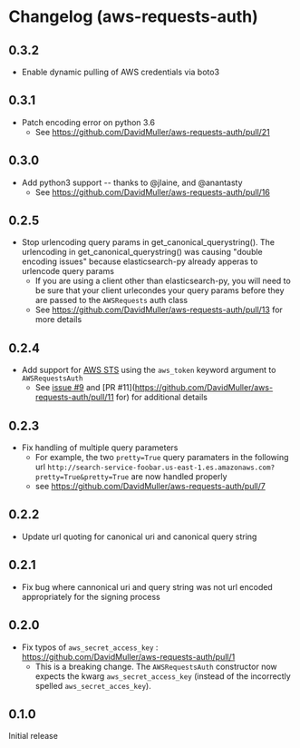 Changelog (aws-requests-auth)
==================

0.3.2
------------------
- Enable dynamic pulling of AWS credentials via boto3

0.3.1
------------------
- Patch encoding error on python 3.6
    - See https://github.com/DavidMuller/aws-requests-auth/pull/21


0.3.0
------------------
- Add python3 support -- thanks to @jlaine, and @anantasty
   - See https://github.com/DavidMuller/aws-requests-auth/pull/16

0.2.5
------------------
- Stop urlencoding query params in get_canonical_querystring(). The urlencoding in get_canonical_querystring() was causing "double encoding issues" because elasticsearch-py already apperas to urlencode query params
    - If you are using a client other than elasticsearch-py, you will need to be sure that your client urlecondes your query params before they are passed to the `AWSRequests` auth class
    - See https://github.com/DavidMuller/aws-requests-auth/pull/13 for more details

0.2.4
------------------
- Add support for [AWS STS](https://docs.aws.amazon.com/IAM/latest/UserGuide/id_credentials_temp.html) using the `aws_token` keyword argument to `AWSRequestsAuth`
    - See [issue #9](https://github.com/DavidMuller/aws-requests-auth/issues/9) and [PR #11](https://github.com/DavidMuller/aws-requests-auth/pull/11 for) for additional details

0.2.3
------------------
- Fix handling of multiple query parameters
    - For example, the two `pretty=True` query paramaters in the following url
      `http://search-service-foobar.us-east-1.es.amazonaws.com?pretty=True&pretty=True`
      are now handled properly
    - see https://github.com/DavidMuller/aws-requests-auth/pull/7


0.2.2
------------------
- Update url quoting for canonical uri and canonical query string


0.2.1
------------------
- Fix bug where cannonical uri and query string was not url encoded appropriately for the signing process


0.2.0
------------------
- Fix typos of `aws_secret_access_key` : https://github.com/DavidMuller/aws-requests-auth/pull/1
    - This is a breaking change. The `AWSRequestsAuth` constructor now expects the kwarg `aws_secret_access_key` (instead of the incorrectly spelled `aws_secret_acces_key`).


0.1.0
------------------
Initial release
